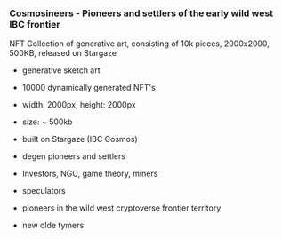 ### Cosmosineers - Pioneers and settlers of the early wild west IBC frontier

NFT Collection of generative art, consisting of 10k pieces, 2000x2000, 500KB, released on Stargaze

   * generative sketch art
   * 10000 dynamically generated NFT's
   * width: 2000px, height: 2000px
   * size: ~ 500kb 
   * built on Stargaze (IBC Cosmos)

   * degen pioneers and settlers
   * Investors, NGU, game theory, miners
   * speculators
   * pioneers in the wild west cryptoverse frontier territory
   * new olde tymers 
